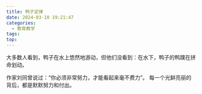 ```yaml
---
title: 鸭子定律
date: 2024-03-10 19:21:47
categories:
  - 教育教学
tags:
top:
---
```

大多数人看到，鸭子在水上悠然地游动，但他们没看到：在水下，鸭子的鸭蹼在拼命划动。
<!--more-->
作家刘同曾说过：“你必须非常努力，才能看起来毫不费力”。
每一个光鲜亮丽的背后，都是默默努力和付出。